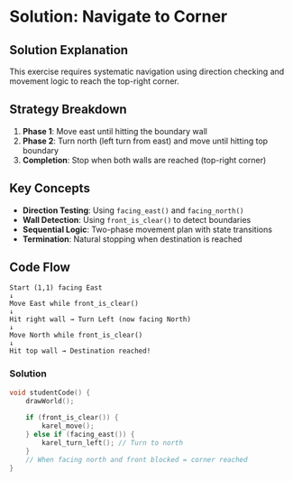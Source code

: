 # Solution: Navigate to Corner

## Solution Explanation
This exercise requires systematic navigation using direction checking and movement logic to reach the top-right corner.


## Strategy Breakdown
1. **Phase 1**: Move east until hitting the boundary wall
2. **Phase 2**: Turn north (left turn from east) and move until hitting top boundary  
3. **Completion**: Stop when both walls are reached (top-right corner)

## Key Concepts
- **Direction Testing**: Using `facing_east()` and `facing_north()`
- **Wall Detection**: Using `front_is_clear()` to detect boundaries
- **Sequential Logic**: Two-phase movement plan with state transitions
- **Termination**: Natural stopping when destination is reached

## Code Flow
```
Start (1,1) facing East
↓
Move East while front_is_clear()
↓
Hit right wall → Turn Left (now facing North)  
↓
Move North while front_is_clear()
↓
Hit top wall → Destination reached!
```

### Solution
```c
void studentCode() {
    drawWorld();
    
    if (front_is_clear()) {
        karel_move();
    } else if (facing_east()) {
        karel_turn_left(); // Turn to north
    }
    // When facing north and front blocked = corner reached
}
```
